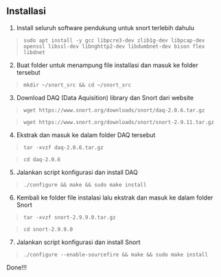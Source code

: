 ## Installasi
1. Install seluruh software pendukung untuk snort terlebih dahulu

> ```sudo apt install -y gcc libpcre3-dev zlib1g-dev libpcap-dev openssl libssl-dev libnghttp2-dev libdumbnet-dev bison flex libdnet```

2. Buat folder untuk menampung file installasi dan masuk ke folder tersebut

> ```mkdir ~/snort_src && cd ~/snort_src```

3. Download DAQ (Data Aquisition) library dan Snort dari website

> ```wget https://www.snort.org/downloads/snort/daq-2.0.6.tar.gz```

> ```wget https://www.snort.org/downloads/snort/snort-2.9.11.tar.gz```

4. Ekstrak dan masuk ke dalam folder DAQ tersebut

> ```tar -xvzf daq-2.0.6.tar.gz```

> ```cd daq-2.0.6```

5. Jalankan script konfigurasi dan install DAQ

> ```./configure && make && sudo make install```

6. Kembali ke folder file instalasi lalu ekstrak dan masuk ke dalam folder Snort

> ```tar -xvzf snort-2.9.9.0.tar.gz```

> ```cd snort-2.9.9.0```

7. Jalankan script konfigurasi dan install Snort

> ```./configure --enable-sourcefire && make && sudo make install```

Done!!!

